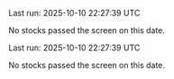 

Last run: 2025-10-10 22:27:39 UTC

No stocks passed the screen on this date.


Last run: 2025-10-10 22:27:39 UTC

No stocks passed the screen on this date.
